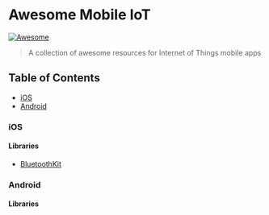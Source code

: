 # Awesome Mobile IoT

[![Awesome](https://cdn.rawgit.com/sindresorhus/awesome/d7305f38d29fed78fa85652e3a63e154dd8e8829/media/badge.svg)](https://github.com/sindresorhus/awesome)

> A collection of awesome resources for Internet of Things mobile apps

## Table of Contents

- [iOS](#ios)
- [Android](#android)


### iOS

#### Libraries

- [BluetoothKit](https://github.com/rhummelmose/BluetoothKit)

### Android

#### Libraries
